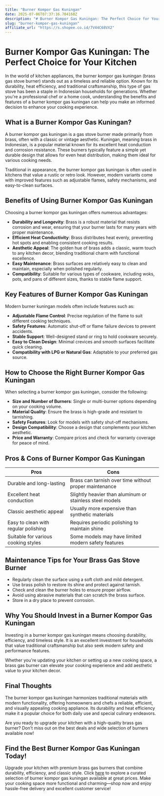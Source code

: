 ```yaml
---
title: "Burner Kompor Gas Kuningan"
date: 2025-07-06T07:37:16.704168Z
description: "# Burner Kompor Gas Kuningan: The Perfect Choice for Your Kitchen..."
slug: "burner-kompor-gas-kuningan"
affiliate_url: "https://s.shopee.co.id/7V44C68VX2"
---
```

# Burner Kompor Gas Kuningan: The Perfect Choice for Your Kitchen

In the world of kitchen appliances, the burner kompor gas kuningan (brass gas stove burner) stands out as a timeless and reliable option. Known for its durability, heat efficiency, and traditional craftsmanship, this type of gas stove has been a staple in Indonesian households for generations. Whether you're a professional chef or a home cook, understanding the benefits and features of a burner kompor gas kuningan can help you make an informed decision to enhance your cooking experience.

## What is a Burner Kompor Gas Kuningan?

A burner kompor gas kuningan is a gas stove burner made primarily from brass, often with a classic or vintage aesthetic. Kuningan, meaning brass in Indonesian, is a popular material known for its excellent heat conduction and corrosion resistance. These burners typically feature a simple yet durable design that allows for even heat distribution, making them ideal for various cooking needs.

Traditional in appearance, the burner kompor gas kuningan is often used in kitchens that value a rustic or retro look. However, modern variants come with improved features such as adjustable flames, safety mechanisms, and easy-to-clean surfaces.

## Benefits of Using Burner Kompor Gas Kuningan

Choosing a burner kompor gas kuningan offers numerous advantages:

- **Durability and Longevity**: Brass is a robust material that resists corrosion and wear, ensuring that your burner lasts for many years with proper maintenance.
- **Efficient Heat Conductivity**: Brass distributes heat evenly, preventing hot spots and enabling consistent cooking results.
- **Aesthetic Appeal**: The golden hue of brass adds a classic, warm touch to any kitchen decor, blending traditional charm with functional excellence.
- **Easy Maintenance**: Brass surfaces are relatively easy to clean and maintain, especially when polished regularly.
- **Compatibility**: Suitable for various types of cookware, including woks, pots, and pans of different sizes, thanks to stable flame support.

## Key Features of Burner Kompor Gas Kuningan

Modern burner kuningan models often include features such as:

- **Adjustable Flame Control**: Precise regulation of the flame to suit different cooking techniques.
- **Safety Features**: Automatic shut-off or flame failure devices to prevent accidents.
- **Stable Support**: Well-designed stand or ring to hold cookware securely.
- **Easy to Clean Design**: Minimal crevices and smooth surfaces facilitate quick cleaning.
- **Compatibility with LPG or Natural Gas**: Adaptable to your preferred gas source.

## How to Choose the Right Burner Kompor Gas Kuningan

When selecting a burner kompor gas kuningan, consider the following:

- **Size and Number of Burners**: Single or multi-burner options depending on your cooking volume.
- **Material Quality**: Ensure the brass is high-grade and resistant to tarnishing.
- **Safety Features**: Look for models with safety shut-off mechanisms.
- **Design Compatibility**: Choose a design that complements your kitchen aesthetic.
- **Price and Warranty**: Compare prices and check for warranty coverage for peace of mind.

## Pros & Cons of Burner Kompor Gas Kuningan

| **Pros**                                  | **Cons**                                |
|--------------------------------------------|-----------------------------------------|
| Durable and long-lasting                | Brass can tarnish over time without proper maintenance |
| Excellent heat conduction               | Slightly heavier than aluminum or stainless steel models |
| Classic aesthetic appeal                | Usually more expensive than synthetic materials |
| Easy to clean with regular polishing     | Requires periodic polishing to maintain shine |
| Suitable for various cooking styles     | Some models may have limited modern safety features |

## Maintenance Tips for Your Brass Gas Stove Burner

- Regularly clean the surface using a soft cloth and mild detergent.
- Use brass polish to restore its shine and protect against tarnish.
- Check and clean the burner holes to ensure proper airflow.
- Avoid using abrasive materials that can scratch the brass surface.
- Store in a dry place to prevent corrosion.

## Why You Should Invest in a Burner Kompor Gas Kuningan

Investing in a burner kompor gas kuningan means choosing durability, efficiency, and timeless style. It is an excellent investment for households that value traditional craftsmanship but also seek modern safety and performance features.

Whether you're updating your kitchen or setting up a new cooking space, a brass gas burner can elevate your cooking experience and add aesthetic value to your kitchen decor.

## Final Thoughts

The burner kompor gas kuningan harmonizes traditional materials with modern functionality, offering homeowners and chefs a reliable, efficient, and visually appealing cooking appliance. Its durability and heat efficiency make it a popular choice for both daily use and special culinary endeavors.

Are you ready to upgrade your kitchen with a high-quality brass gas burner? Don't miss out on the best deals and wide selection of burners available now!

## Find the Best Burner Kompor Gas Kuningan Today!

Upgrade your kitchen with premium brass gas burners that combine durability, efficiency, and classic style. Click [here](https://s.shopee.co.id/7V44C68VX2) to explore a curated selection of burner kompor gas kuningan available at great prices. Make your cooking space more functional and charming—shop now and enjoy hassle-free delivery and excellent customer service!